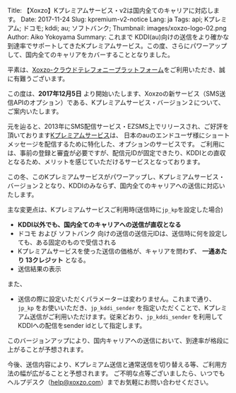 Title: 【Xoxzo】Kプレミアムサービス・v2は国内全てのキャリアに対応します。
Date: 2017-11-24
Slug: kpremium-v2-notice
Lang: ja
Tags: api; Kプレミアム; ドコモ; kddi; au; ソフトバンク; 
Thumbnail: images/xoxzo-logo-02.png
Author: Aiko Yokoyama
Summary: これまで KDDI(au)向けの送信をより確かな到達率でサポートしてきたKプレミアムサービス。この度、さらにパワーアップして、国内全てのキャリアをカバーすることとなりました。

平素は、[Xoxzo-クラウドテレフォニープラットフォーム](https://www.xoxzo.com/ja/)をご利用いただき、誠に有難うございます。

この度は、**2017年12月5日** より開始いたします、Xoxzoの新サービス（SMS送信APIのオプション）である、Kプレミアムサービス・バージョン２について、ご案内いたします。

元を辿ると、2013年にSMS配信サービス・EZSMS上でリリースされ、ご好評を頂いております[Kプレミアムサービス](https://help.xoxzo.com/ja/xoxzo-cloud-telephony-platform/articles/the-k-premium-service/)は、
日本のauのエンドユーザ様にショートメッセージを配信するために特化した、オプションのサービスです。
ご利用には、事前の登録と審査が必要ですが、配信元IDが固定できたり、KDDIとの直収となるため、メリットを感じていただけるサービスとなっております。

この冬、このKプレミアムサービスがパワーアップし、Kプレミアムサービス・バージョン２となり、KDDIのみならず、国内全てのキャリアへの送信に対応いたします。

主な変更点は、Kプレミアムサービスご利用時(送信時に`jp_kp`を設定した場合)

- **KDDI以外でも、国内全てのキャリアへの送信が直収となる**
- ドコモ および ソフトバンク 向けの送信の送信元IDは、送信時に何を設定しても、ある固定のもので受信される
- Kプレミアムサービスを使った送信の価格が、キャリアを問わず、 **一通あたり 13クレジット** となる。
- 送信結果の表示

また、

- 送信の際に設定いただくパラメーターは変わりません。これまで通り、`jp_kp` をお使いいただき、`jp_kddi_sender` を指定いただくことで、Kプレミアム送信がご利用いただけます。従来どおり、`jp_kddi_sender` を利用してKDDIへの配信をsender idとして指定します。

このバージョンアップにより、国内キャリアへの送信において、到達率が格段に上がることが予想されます。

今後、送信内容により、Kプレミアム送信と通常送信を切り替える等、ご利用方法の幅が広がることと予想されます。
ご不明な点等ございましたら、いつでもヘルプデスク（help@xoxzo.com）までお気軽にお問い合わせください。
